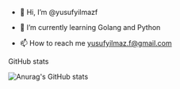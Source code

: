 - 👋 Hi, I’m @yusufyilmazf

- 🌱 I’m currently learning Golang and Python 

- 📫 How to reach me  yusufyilmaz.f@gmail.com

GitHub stats

![Anurag's GitHub stats](https://github-readme-stats.vercel.app/api?username=yusufyilmazf&count_private=true)
